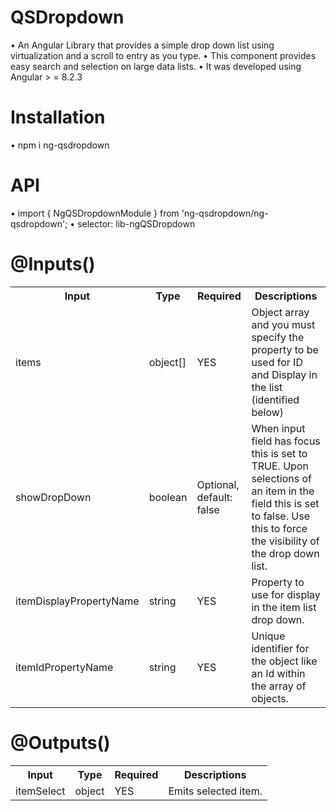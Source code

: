 # QSDropdown
•	An Angular Library that provides a simple drop down list using virtualization and a scroll to entry as you type.
•	This component provides easy search and selection on large data lists.
•	It was developed using Angular > = 8.2.3

# Installation
•	npm i ng-qsdropdown

# API
•	import { NgQSDropdownModule } from 'ng-qsdropdown/ng-qsdropdown';
•	selector:  lib-ngQSDropdown

# @Inputs()
<table style="width:100%">
  <tr>
    <th>Input</th>
    <th>Type</th> 
    <th>Required</th>
    <th>Descriptions</th>
  </tr>
  <tr>
    <td>items</td>
    <td>object[]</td> 
    <td>YES</td>
    <td>Object array and you must specify the property to be used for ID and Display in the list (identified below)</td>
  </tr>
    <tr>
    <td>showDropDown</td>
    <td>boolean</td> 
    <td>Optional, default: false</td>
    <td>When input field has focus this is set to TRUE. Upon selections of an item in the field this is set to false.  Use this to force the visibility of the drop down list.</td>
  </tr>
    <tr>
    <td>itemDisplayPropertyName</td>
    <td>string</td> 
    <td>YES</td>
    <td>Property to use for display in the item list drop down.</td>
  </tr>
    <tr>
    <td>itemIdPropertyName</td>
    <td>string</td> 
    <td>YES</td>
    <td>Unique identifier for the object like an Id within the array of objects.</td>
  </tr>
</table>

# @Outputs()
<table style="width:100%">
  <tr>
    <th>Input</th>
    <th>Type</th> 
    <th>Required</th>
    <th>Descriptions</th>
  </tr>
  <tr>
    <td>itemSelect</td>
    <td>object</td> 
    <td>YES</td>
    <td>Emits selected item.</td>
  </tr>
</table>

